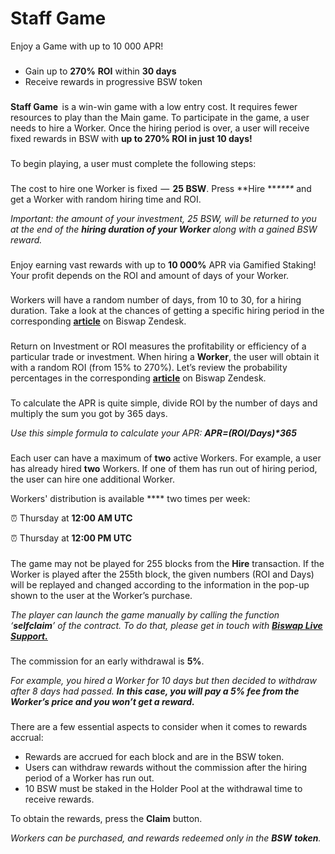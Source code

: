 # Staff Game

Enjoy a Game with up to 10 000 APR!

### &#x20;<a href="#what-are-the-advantages" id="what-are-the-advantages"></a>

* Gain up to **270%** **ROI** within **30 days**
* Receive rewards in progressive BSW token

### &#x20;<a href="#what-is-staff-game-and-how-does-it-work" id="what-is-staff-game-and-how-does-it-work"></a>

**Staff Game**   is a win-win game with a low entry cost. It requires fewer resources to play than the Main game. To participate in the game, a user needs to hire a Worker. Once the hiring period is over, a user will receive fixed rewards in BSW with **up to 270% ROI in just 10 days!**

### &#x20;<a href="#requirements-to-participate" id="requirements-to-participate"></a>

To begin playing, a user must complete the following steps:

### &#x20;<a href="#workers-price" id="workers-price"></a>

The cost to hire one Worker is fixed  —  **25 BSW**. Press **Hire **_****_ and get a Worker with random hiring time and ROI.

_Important: the amount of your investment, 25 BSW, will be returned to you at the end of the **hiring duration of your Worker** along with a gained BSW reward._

### &#x20;<a href="#gamification-of-staking" id="gamification-of-staking"></a>

Enjoy earning vast rewards with up to **10 000%** APR via Gamified Staking! Your profit depends on the ROI and amount of days of your Worker.

### &#x20;<a href="#probability-of-getting-a-certain-number-of-days" id="probability-of-getting-a-certain-number-of-days"></a>

Workers will have a random number of days, from 10 to 30, for a hiring duration. Take a look at the chances of getting a specific hiring period in the corresponding [**article**](https://biswap.zendesk.com/hc/en-us/articles/5767439218321-Staff-Game-is-Released-Enjoy-up-to-10-000-APR-) on Biswap Zendesk.

### &#x20;<a href="#chances-of-getting-a-specific-roi" id="chances-of-getting-a-specific-roi"></a>

Return on Investment or ROI measures the profitability or efficiency of a particular trade or investment. When hiring a **Worker**, the user will obtain it with a random ROI (from 15% to 270%). Let’s review the probability percentages in the corresponding [**article**](https://biswap.zendesk.com/hc/en-us/articles/5767439218321-Staff-Game-is-Released-Enjoy-up-to-10-000-APR-) on Biswap Zendesk.

### &#x20;<a href="#calculating-apr" id="calculating-apr"></a>

To calculate the APR is quite simple, divide ROI by the number of days and multiply the sum you got by 365 days.

_Use this simple formula to calculate your APR: **APR=(ROI/Days)\*365**_

### &#x20;<a href="#workers-limit-distribution" id="workers-limit-distribution"></a>

Each user can have a maximum of **two** active Workers. For example, a user has already hired **two** Workers. If one of them has run out of hiring period, the user can hire one additional Worker.

Workers' distribution is available **** two times per week:

⏰ Thursday at **12:00 AM UTC**

⏰ Thursday at **12:00 PM UTC**

### &#x20;<a href="#amount-per-block-needed-to-run-the-game" id="amount-per-block-needed-to-run-the-game"></a>

The game may not be played for 255 blocks from the **Hire** transaction. If the Worker is played after the 255th block, the given numbers (ROI and Days) will be replayed and changed according to the information in the pop-up shown to the user at the Worker’s purchase.

_The player can launch the game manually by calling the function ‘**selfclaim**’ of the contract. To do that, please get in touch with_ [_**Biswap Live Support.**_](https://biswap.org/)

### &#x20;<a href="#commission-for-an-early-withdrawal" id="commission-for-an-early-withdrawal"></a>

The commission for an early withdrawal is **5%**.

_For example, you hired a Worker for 10 days but then decided to withdraw after 8 days had passed. **In this case, you will pay a 5% fee from the Worker’s price and you won’t get a reward.**_

### &#x20;<a href="#rewards-accrual" id="rewards-accrual"></a>

There are a few essential aspects to consider when it comes to rewards accrual:

* Rewards are accrued for each block and are in the BSW token.
* Users can withdraw rewards without the commission after the hiring period of a Worker has run out.
* 10 BSW must be staked in the Holder Pool at the withdrawal time to receive rewards.

To obtain the rewards, press the **Claim** button.

_Workers can be purchased, and rewards redeemed only in the **BSW**  **token**._
